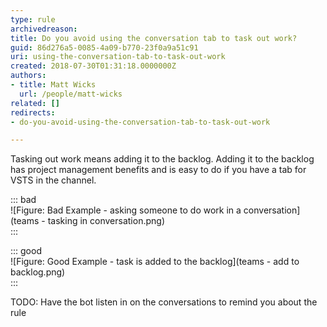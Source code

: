 ```yaml
---
type: rule
archivedreason: 
title: Do you avoid using the conversation tab to task out work?
guid: 86d276a5-0085-4a09-b770-23f0a9a51c91
uri: using-the-conversation-tab-to-task-out-work
created: 2018-07-30T01:31:18.0000000Z
authors:
- title: Matt Wicks
  url: /people/matt-wicks
related: []
redirects:
- do-you-avoid-using-the-conversation-tab-to-task-out-work

---
```


Tasking out work means adding it to the backlog. Adding it to the backlog has project management benefits and is easy to do if you have a tab for VSTS in the channel.

<!--endintro-->


::: bad  
![Figure: Bad Example - asking someone to do work in a conversation](teams - tasking in conversation.png)  
:::


::: good  
![Figure: Good Example - task is added to the backlog](teams - add to backlog.png)  
:::



TODO: Have the bot listen in on the conversations to remind you about the rule
